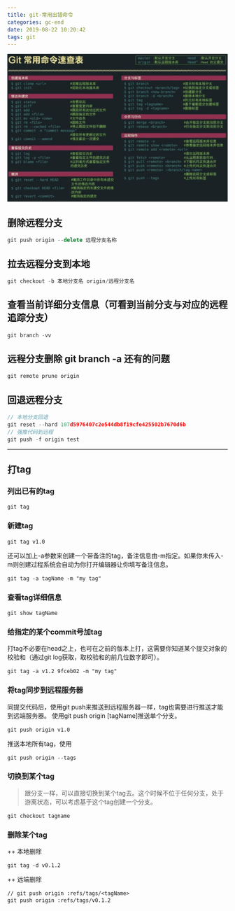 ```yaml
---
title: git-常用出错命令
categories: gc-end
date: 2019-08-22 10:20:42
tags: git
---
```

![blockchain](https://raw.githubusercontent.com/xiaosongread/github-xiaosongread-hexo/master/img-folder/git.jpg)
<!-- more -->
## 删除远程分支
```javascript
git push origin --delete 远程分支名称
```

## 拉去远程分支到本地
```javascript
git checkout -b 本地分支名 origin/远程分支名
```

## 查看当前详细分支信息（可看到当前分支与对应的远程追踪分支）
```javascript
git branch -vv
```

## 远程分支删除 git branch -a 还有的问题
```javascript
git remote prune origin  
```

## 回退远程分支
```javascript
// 本地分支回退
git reset --hard 107d5976407c2e544db8f19cfe425502b7670d6b 
// 强推代码到远程
git push -f origin test 
```
---
## 打tag

### 列出已有的tag
```shall
git tag
```

### 新建tag
```shall
git tag v1.0
```
还可以加上-a参数来创建一个带备注的tag，备注信息由-m指定。如果你未传入-m则创建过程系统会自动为你打开编辑器让你填写备注信息。
```shall
git tag -a tagName -m "my tag"
```

### 查看tag详细信息
```shall
git show tagName
```

### 给指定的某个commit号加tag
打tag不必要在head之上，也可在之前的版本上打，这需要你知道某个提交对象的校验和（通过git log获取，取校验和的前几位数字即可）。

```shall
git tag -a v1.2 9fceb02 -m "my tag"
```
### 将tag同步到远程服务器
同提交代码后，使用git push来推送到远程服务器一样，tag也需要进行推送才能到远端服务器。
使用git push origin [tagName]推送单个分支。
```shall
git push origin v1.0
```
推送本地所有tag，使用

```shall
git push origin --tags
```

### 切换到某个tag

> 跟分支一样，可以直接切换到某个tag去。这个时候不位于任何分支，处于游离状态，可以考虑基于这个tag创建一个分支。

```shall
git checkout tagname
```

### 删除某个tag

++ 本地删除
```shall
git tag -d v0.1.2 
```

++ 远端删除
```shall
// git push origin :refs/tags/<tagName>
git push origin :refs/tags/v0.1.2
```

